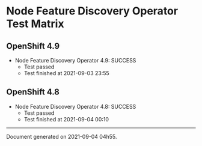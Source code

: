 
Node Feature Discovery Operator Test Matrix
===========================================

OpenShift 4.9
-------------


* Node Feature Discovery Operator 4.9: SUCCESS
  - Test passed
  - Test finished at 2021-09-03 23:55

OpenShift 4.8
-------------


* Node Feature Discovery Operator 4.8: SUCCESS
  - Test passed
  - Test finished at 2021-09-04 00:10


---
Document generated on 2021-09-04 04h55.
